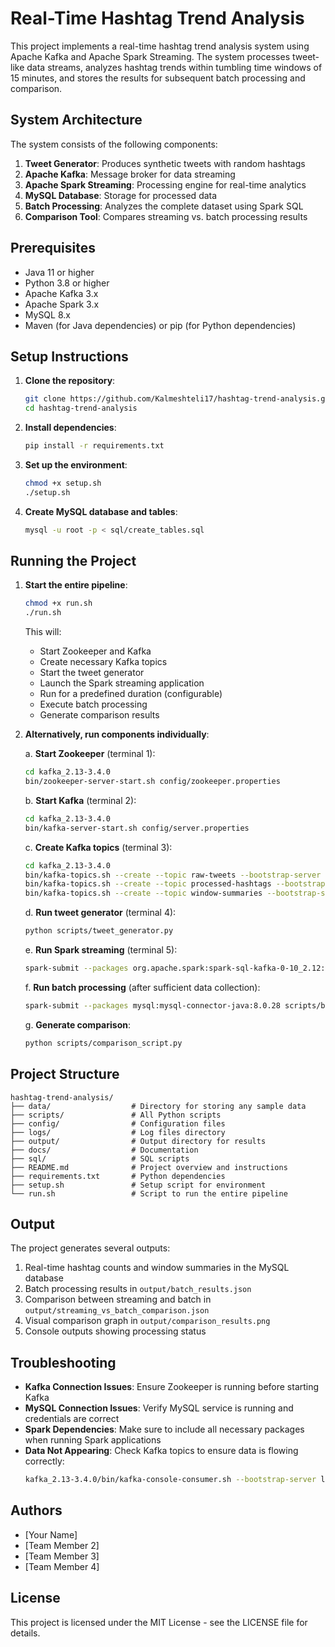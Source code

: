 # Real-Time Hashtag Trend Analysis

This project implements a real-time hashtag trend analysis system using Apache Kafka and Apache Spark Streaming. The system processes tweet-like data streams, analyzes hashtag trends within tumbling time windows of 15 minutes, and stores the results for subsequent batch processing and comparison.

## System Architecture

The system consists of the following components:

1. **Tweet Generator**: Produces synthetic tweets with random hashtags
2. **Apache Kafka**: Message broker for data streaming
3. **Apache Spark Streaming**: Processing engine for real-time analytics
4. **MySQL Database**: Storage for processed data
5. **Batch Processing**: Analyzes the complete dataset using Spark SQL
6. **Comparison Tool**: Compares streaming vs. batch processing results

## Prerequisites

- Java 11 or higher
- Python 3.8 or higher
- Apache Kafka 3.x
- Apache Spark 3.x
- MySQL 8.x
- Maven (for Java dependencies) or pip (for Python dependencies)

## Setup Instructions

1. **Clone the repository**:
   ```bash
   git clone https://github.com/Kalmeshteli17/hashtag-trend-analysis.git
   cd hashtag-trend-analysis
   ```

2. **Install dependencies**:
   ```bash
   pip install -r requirements.txt
   ```

3. **Set up the environment**:
   ```bash
   chmod +x setup.sh
   ./setup.sh
   ```

4. **Create MySQL database and tables**:
   ```bash
   mysql -u root -p < sql/create_tables.sql
   ```

## Running the Project

1. **Start the entire pipeline**:
   ```bash
   chmod +x run.sh
   ./run.sh
   ```

   This will:
   - Start Zookeeper and Kafka
   - Create necessary Kafka topics
   - Start the tweet generator
   - Launch the Spark streaming application
   - Run for a predefined duration (configurable)
   - Execute batch processing
   - Generate comparison results

2. **Alternatively, run components individually**:

   a. **Start Zookeeper** (terminal 1):
   ```bash
   cd kafka_2.13-3.4.0
   bin/zookeeper-server-start.sh config/zookeeper.properties
   ```

   b. **Start Kafka** (terminal 2):
   ```bash
   cd kafka_2.13-3.4.0
   bin/kafka-server-start.sh config/server.properties
   ```

   c. **Create Kafka topics** (terminal 3):
   ```bash
   cd kafka_2.13-3.4.0
   bin/kafka-topics.sh --create --topic raw-tweets --bootstrap-server localhost:9092 --partitions 3 --replication-factor 1
   bin/kafka-topics.sh --create --topic processed-hashtags --bootstrap-server localhost:9092 --partitions 3 --replication-factor 1
   bin/kafka-topics.sh --create --topic window-summaries --bootstrap-server localhost:9092 --partitions 3 --replication-factor 1
   ```

   d. **Run tweet generator** (terminal 4):
   ```bash
   python scripts/tweet_generator.py
   ```

   e. **Run Spark streaming** (terminal 5):
   ```bash
   spark-submit --packages org.apache.spark:spark-sql-kafka-0-10_2.12:3.3.2,mysql:mysql-connector-java:8.0.28 scripts/spark_streaming_app.py
   ```

   f. **Run batch processing** (after sufficient data collection):
   ```bash
   spark-submit --packages mysql:mysql-connector-java:8.0.28 scripts/batch_processing.py
   ```

   g. **Generate comparison**:
   ```bash
   python scripts/comparison_script.py
   ```

## Project Structure

```
hashtag-trend-analysis/
├── data/                  # Directory for storing any sample data
├── scripts/               # All Python scripts 
├── config/                # Configuration files
├── logs/                  # Log files directory
├── output/                # Output directory for results
├── docs/                  # Documentation
├── sql/                   # SQL scripts
├── README.md              # Project overview and instructions
├── requirements.txt       # Python dependencies
├── setup.sh               # Setup script for environment
└── run.sh                 # Script to run the entire pipeline
```

## Output

The project generates several outputs:
1. Real-time hashtag counts and window summaries in the MySQL database
2. Batch processing results in `output/batch_results.json`
3. Comparison between streaming and batch in `output/streaming_vs_batch_comparison.json`
4. Visual comparison graph in `output/comparison_results.png`
5. Console outputs showing processing status

## Troubleshooting

- **Kafka Connection Issues**: Ensure Zookeeper is running before starting Kafka
- **MySQL Connection Issues**: Verify MySQL service is running and credentials are correct
- **Spark Dependencies**: Make sure to include all necessary packages when running Spark applications
- **Data Not Appearing**: Check Kafka topics to ensure data is flowing correctly:
  ```bash
  kafka_2.13-3.4.0/bin/kafka-console-consumer.sh --bootstrap-server localhost:9092 --topic raw-tweets --from-beginning
  ```

## Authors

- [Your Name]
- [Team Member 2]
- [Team Member 3]
- [Team Member 4]

## License

This project is licensed under the MIT License - see the LICENSE file for details.
